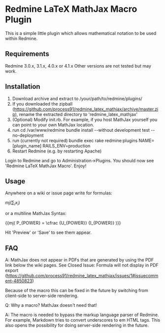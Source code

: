 Redmine LaTeX MathJax Macro Plugin
==================================

This is a simple little plugin which allows mathematical notation to be used within Redmine.

Requirements
------------

Redmine 3.0.x, 3.1.x, 4.0.x or 4.1.x
Other versions are not tested but may work.

Installation
------------
1. Download archive and extract to /your/path/to/redmine/plugins/
2. If you downloaded the zipball (https://github.com/process91/redmine_latex_mathjax/archive/master.zip), rename the extracted directory to 'redmine_latex_mathjax'
3. (Optional) Modify init.rb. For example, if you host MathJax yourself you can point to your own MathJax location.
4. run
     cd /var/www/redmine
     bundle install --without development test --no-deployment
5. run (currently not required) bundle exec rake redmine:plugins NAME=[plugin_name] RAILS_ENV=production
6. Restart Redmine (e.g. by restarting Apache)

Login to Redmine and go to Administration->Plugins. You should now see 'Redmine LaTeX MathJax Macro'. Enjoy!

Usage
------------
Anywhere on a wiki or issue page write for formulas:

$mj(\sum_i x_i)$

or a multiline MathJax Syntax:

{{mj(
P_{POWER} =
\cfrac
{U_{POWER}}
{I_{POWER}}
)}}

Hit 'Preview' or 'Save' to see them appear.

FAQ
------------
A: MathJax does not appear in PDFs that are generated by using the PDF link below the wiki pages. 
   See Closed Issue: Formula will not display in PDF export (https://github.com/process91/redmine_latex_mathjax/issues/1#issuecomment-4850823)
   
   Because of the macro this can be fixed in the future by switching from client-side to server-side rendering.

Q: Why a macro? MathJax doesn't need that!

A: The macro is needed to bypass the markup language parser of Redmine.
   For example, Markdown tries to convert underscores to em HTML tags.
   This also opens the possibility for doing server-side rendering in the future.
